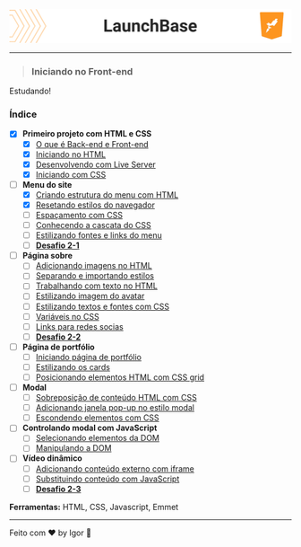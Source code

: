 <div style="">
  <a href="#">
    <img alt="LaunchBase" src=".github/logo.png"/>
  </a>
</div>

---

> ### **Iniciando no Front-end**

<div style="">
  <p>
    Estudando!
  </p>
</div>

### **Índice**

  - [X] **Primeiro projeto com HTML e CSS**
    - [X] [O que é Back-end e Front-end](#)
    - [X] [Iniciando no HTML](#)
    - [X] [Desenvolvendo com Live Server](#)
    - [X] [Iniciando com CSS](#)

  - [ ] **Menu do site**
    - [X] [Criando estrutura do menu com HTML](#)
    - [X] [Resetando estilos do navegador](#)
    - [ ] [Espaçamento com CSS](#)
    - [ ] [Conhecendo a cascata do CSS](#)
    - [ ] [Estilizando fontes e links do menu](#)
    - [ ] [**Desafio 2-1**](https://github.com/rocketseat-education/bootcamp-launchbase-desafios-02/blob/master/desafios/02-1-primeiro-html.md)

  - [ ] **Página sobre**
    - [ ] [Adicionando imagens no HTML](#)
    - [ ] [Separando e importando estilos](#)
    - [ ] [Trabalhando com texto no HTML](#)
    - [ ] [Estilizando imagem do avatar](#)
    - [ ] [Estilizando textos e fontes com CSS](#)
    - [ ] [Variáveis no CSS](#)
    - [ ] [Links para redes socias](#)
    - [ ] [**Desafio 2-2**](https://github.com/rocketseat-education/bootcamp-launchbase-desafios-02/blob/master/desafios/02-2-pagina-descricao.md)

  - [ ] **Página de portfólio**
    - [ ] [Iniciando página de portfólio](#)
    - [ ] [Estilizando os cards](#)
    - [ ] [Posicionando elementos HTML com CSS grid](#)

  - [ ] **Modal**
    - [ ] [Sobreposição de conteúdo HTML com CSS](#)
    - [ ] [Adicionando janela pop-up no estilo modal](#)
    - [ ] [Escondendo elementos com CSS](#)

  - [ ] **Controlando modal com JavaScript**
    - [ ] [Selecionando elementos da DOM](#)
    - [ ] [Manipulando a DOM](#)

  - [ ] **Vídeo dinâmico**
    - [ ] [Adicionando conteúdo externo com iframe](#)
    - [ ] [Substituindo conteúdo com JavaScript](#)
    - [ ] [**Desafio 2-3**](https://github.com/rocketseat-education/bootcamp-launchbase-desafios-02/blob/master/desafios/02-3-pagina-cursos-e-iframe.md)

<div style="">
  <p>
    <strong>Ferramentas:</strong> HTML, CSS, Javascript, Emmet
  </p>
</div>

---

Feito com ❤ by Igor 🖖